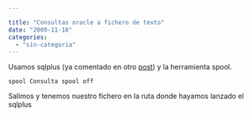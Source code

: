 ```yaml
---

title: "Consultas oracle a fichero de texto"
date: "2009-11-18"
categories: 
  - "sin-categoria"
---
```


Usamos sqlplus (ya comentado en otro [post](https://luispuente.net/2009/11/sqlplus-conexion/)) y la herramienta spool.

`spool Consulta spool off`

Salimos y tenemos nuestro fichero en la ruta donde hayamos lanzado el sqlplus
